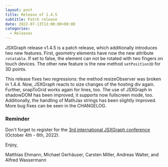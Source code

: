```yaml
---
layout: post
title: Release of 1.4.5
subtitle: Patch release
date: 2022-07-13T13:00:00+00:00
categories:
  - Releases
---
```


JSXGraph release v1.4.5 is a patch release, which additionally introduces two new features. 
First, geometry elements have now the new attribute `rotatable`. If set to false, the element can not
be rotated with two fingers on touch devices. The other new feature is the new method `setPosition3D` 
for 3D points.

This release fixes two regressions: the method resizeObserver was broken in 1.4.4. Now, JSXGraph reacts to 
size changes of the hosting div again. Further, snapToGrid works again for lines, too.
The use of JSXGraph in shadowDOM has been improved, it supports now fullscreen mode, too.
Additionally, the handling of MathJax strings has been slightly improved. More bug fixes can be seen in the 
CHANGELOG.

### Reminder 
Don't forget to register for the [3rd international JSXGraph conference](https://jsxgraph.org/conf2022/) (October 4th - 6th, 2022).

Enjoy,

Matthias Ehmann, Michael Gerhäuser, Carsten Miller, Andreas Walter, and Alfred Wassermann
